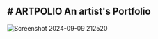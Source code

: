 #   A R T P O L I O 
An artist's Portfolio
-------------------------------------------------------------------------------------------------

![Screenshot 2024-09-09 212520](https://github.com/user-attachments/assets/b0616125-d36f-42d8-a6b1-ffb12bdaee5c)

 
 
